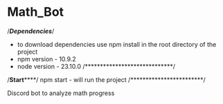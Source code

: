 # Math_Bot

/*********Dependencies*********/
- to download dependencies use npm install in the root directory of the project
- npm version - 10.9.2
- node version - 23.10.0
/*****************************/


/********Start************/
npm start - will run the project 
/************************/

Discord bot to analyze math progress
